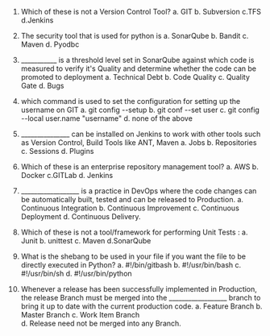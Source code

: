 1. Which of these is not a Version Control Tool? 
a. GIT b. Subversion  c.TFS  d.Jenkins

2.  The security tool that is used for python is 
a. SonarQube      b. Bandit      c. Maven            d. Pyodbc

3. ___________ is a threshold level set in SonarQube against which code is measured to verify it's Quality and determine whether the code can be promoted to deployment
a. Technical Debt   b. Code Quality c. Quality Gate   d. Bugs

4. which command is used to set the configuration for setting up the username on GIT
a. git config --setup               b. git conf --set user     c. git config --local user.name "username"
d. none of the above

5. _______________ can be installed on Jenkins to work with other tools such as Version Control, Build Tools like ANT, Maven
a. Jobs            b. Repositories    c. Sessions   d. Plugins

6. Which of these is an enterprise repository management tool?
a. AWS      b. Docker       c.GITLab      d. Jenkins

7.  __________________ is a practice in DevOps where the code changes can be automatically built, tested and can be released to Production.
a. Continuous Integration      b. Continuous Improvement         c. Continuous Deployment
d. Continuous Delivery.

8.   Which of these is not a tool/framework for performing Unit Tests :
a. Junit         b. unittest   c. Maven     d.SonarQube

9.   What is the shebang to be used in your file if you want the file to be directly executed in Python?
a. #!/bin/gitbash        b. #!/usr/bin/bash      c. #!/usr/bin/sh   d. #!/usr/bin/python

10.   Whenever a release has been successfully implemented in Production, the release Branch must be merged into the __________________ branch to bring it up to date with the current production code.
a. Feature Branch            b.  Master Branch         c. Work Item Branch       
d. Release need not be merged into any Branch.
